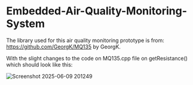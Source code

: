 # Embedded-Air-Quality-Monitoring-System
The library used for this air quality monitoring prototype is from: https://github.com/GeorgK/MQ135 by GeorgK.

With the slight changes to the code on MQ135.cpp file on getResistance() which should look like this:

![Screenshot 2025-06-09 201249](https://github.com/user-attachments/assets/8861ec97-8f08-4c6c-b0d3-3632488ed7cf)
